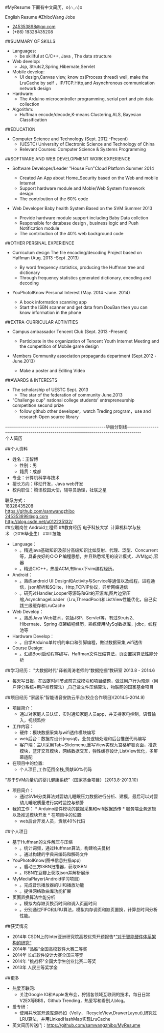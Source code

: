 #MyResume
下面有中文简历，o(∩_∩)o 

English Resume
#ZhiboWang Jobs
*  245353898@qq.com 
*  (+86) 18328435208

##SUMMARY OF SKILLS
* Languages: 
	*  be skillful at C/C++, Java , The data structure 
* Web develop:
	*  Jsp, Struts2,Spring,Hibernate,Servlet 
* Mobile develop:
	*  UI design,Canvas view, know os(Process thread) well, make the LruCache by self ，IP/TCP.Http,and Asynchronous communication network design  
* Hardware:
	*  The Arduino microcontroller programming, serial port and pin data collection 
* Algorithm:
	*  Huffman encode/decode,K-means Clustering,ALS, Bayesian Classification

##EDUCATION 
* Computer Science and Technology (Sept. 2012 -Present) 
	*  (UESTC) University of Electronic Science and Technology of China 
	*  Relevant Courses: Computer Science & Systems Programming 
 
##SOFTWARE AND WEB DEVELOPMENT WORK EXPERIENCE 

* Software Developer/Leader "House Fun"Cloud Platform Summer 2014 
	*  Created An App about Home_Security based on the Web and mobile Internet 
	*  Support hardware module and Moble/Web System framework design 
	*  The contribution of the 60% code 

* Web Developer Baby health System Based on the SVM  Summer 2013 
	*  Provide hardware module support including Baby Data collction 
	*  Responsible for database design , business logic and Push Notification module 
	*  The contribution of the 40% web background code 

##OTHER PERSINAL EXPERIENCE 

* Curriculum design The file encoding/decoding Project based on Haffman (Aug. 2013 -Sept .2013) 
	*  By word frequency statistics, producing the Huffman tree and dictionary 
	*  Through frequency statistics generated dictionary, encoding and decoding 

* YouPhotoIKnow   Personal Interest (May. 2014 -June. 2014) 
	*  A book information scanning app 
	*  Start the ISBN scanner and get data from DouBan then you can know information in the phone 


##EXTRA-CURRICULAR ACTIVITIES 
* Campus ambassador Tencent Club   (Sept. 2013 -Present) 
	*  Participate in the organization of Tencent Youth Internet Meeting and the competition of Mobile game design 

* Members Community association propaganda department   (Sept.2012 -June.2013) 
	*  Make a poster and Editing Video 

##AWARDS & INTERESTS 
* The scholarship of UESTC    Sept. 2013 
	*  The star of the federation of community     June.2013 
* "Challenge cup" national college students' entrepreneurship competition second prize 
	*  follow github other developer，watch Treding program，use and research Open source library

---------------------------------------------------华丽分割线-------------------------------------------------------------------------------------  
个人简历

##个人资料
* 姓名：王智博		
	*  性别：男
	*  籍贯：成都
* 专业：计算机科学与技术  
* 擅长方向：移动开发，Java web开发	  
* 校内职位：腾讯校园大使，辅导员助理，社联之星  

联系方式：  
18328435208  
https://github.com/samwangzhibo  
245353898@qq.com  
http://blog.csdn.net/u012235132/     
##应聘岗位
	Android工程师
##教育经历
	电子科技大学  计算机科学与技术 （2016毕业生）
##IT技能
* Language：  	
	*  。精通java基础知识及部分高级知识比如反射、代理、泛型、Concurrent等，具备良好的ＯＯＰ编程思想，并且熟悉常用的设计模式，JVM(gc),容器	 	  
	*  。精通C/C++，热爱ACM,有linux下vim编程经历。  
* Android：    
     *  。熟练android UI Design和Activity与Service等通信以及线程，进程通信，json解析和SQlite，Http,TCP/IP协议，异步网络通信  
     *  。研究过Handler,Looper等源码和Git的开源库,图片边界压缩,AsyncImageLoader（Lru,ThreadPool)和ListView性能优化，自己实践三级缓存和LruCache  
* Web Develop：  
     *  。熟悉Java Web技术，包括JSP、Servlet等，有过Struts2、Hibernate、Spring	框架编程经历，熟练使用MySql数据库，jdbc，线程池等  
* Hardware Develop：  
     *  。自学Arduino单片机的串口和引脚编程，做过数据采集,wifi透传  
* Course Design:  
     *  。汇编Boot启动程序编写，Haffman文件压缩算法，页面置换算法性能分析

##学习经历：
"大数据时代"译者周涛老师的“数据挖掘“教研室   2013.8 - 2014.6
*  每天写日报，在固定时间节点前完成模块和项目结题，做过用户行为预测（用户评分系统+用户推荐算法）,自己做文件压缩算法，物联网的国家基金项目

##项目经历 
“家居乐”智能语音安防云平台(校企合作项目)(2014.5-2014.9)  
 * 项目简介：  
    *  通过对家庭人员认证，实时通知家庭人员app，并支持家电控制，语音输入，视频监控  
 * 工作内容：  
     *  硬件：模块数据采集与wifi透传模块编写  
     *  web后台：数据库设计(mysql)，业务逻辑处理和后台推送代码编写  
     *  客户端：主UI采用Tab+Slidemenu,重写View实现九宫格解锁页面，推送模块，蓝牙交互模块，网络数据交互，弹性缓存设计,ListView优化，多屏幕适配  
 * 在项目中的位置:   
      *  个人项目,工作范围全栈,贡献60%代码  


“基于SVM向量机的婴儿健康系统”（国家基金项目）（2013.8-2013.10）
 * 项目简介：
   *  通过SVM分类算法对婴幼儿睡眠压力数据进行分析、建模，最后可以对婴幼儿睡眠质量进行实时监控与预警
 * 我的工作：
       *  Arduino硬件模块的数据采集和wifi数据透传
       *  服务端业务逻辑以及推送模块开发
       *  在项目中的位置: 
    * web后台开发人员，贡献40%代码  

##个人项目  
* 基于Huffman的文件解压与压缩	
	*  。统计词频，通过Huffman算法，构建哈夫曼树
	*  。通过构建的字典来编码和解码文件
* YouPhotoIKnow(图书信息扫描app)	
	*  。启动三方ISBN扫描器，获取ISBN
	*  。ISBN在豆瓣上获取json并解析展示
* MyMediaPlayer(Android学习项目)	
	*  。完成音乐播放器的UI和播放功能
	*  。提供网络歌曲库功能扩展
* 页面置换算法性能分析	
	*  。模拟内存缺页换页时间和调入页面时间
 	*  。分别通过FIFO和LRU算法，模拟内存调页和缺页置换，计算总时间分析性能。

##获奖情况	
* 2014年   CSDN上的Inter亚洲研究院高校优秀开题报告*[“对于智能硬件体系架构的研究”](http://www.csdn.net/article/2014-08-01/2820897)
* 2014年   “品胜”全国高校软件大赛二等奖  
* 2014年   长虹软件设计大赛全国三等奖  
* 2014年   "挑战杯"全国大学生创业比赛二等奖  
* 2013年   人民三等奖学金

##更多  
* 热爱互联网: 
	*  关注Google IO和Apple发布会，狩猎各领域互联网的技术，每日日常V2EX等BBS，Github Trending，热爱写和看别人blog。
* 爱专研：
	*  使用并欣赏开源库源码如（Volly， RecycleView,DrawerLayout),研究过LRU算法，并用LinkedHashMap实现LruCache
* 英文简历传送门：https://github.com/samwangzhibo/MyResume
